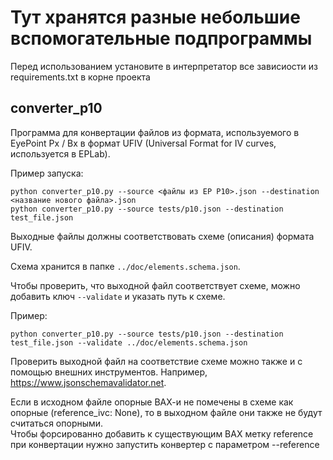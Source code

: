 # Тут хранятся разные небольшие вспомогательные подпрограммы

Перед использованием установите в интерпретатор все зависиости из requirements.txt в корне проекта

## converter_p10

Программа для конвертации файлов из формата, используемого в EyePoint Px / Bx в формат UFIV (Universal Format for IV curves, используется в EPLab).

Пример запуска:

```
python converter_p10.py --source <файлы из EP P10>.json --destination <название нового файла>.json
python converter_p10.py --source tests/p10.json --destination test_file.json
```

Выходные файлы должны соответствовать схеме (описания)  формата UFIV.

Схема хранится в папке `../doc/elements.schema.json`.

Чтобы проверить, что выходной файл соответствует схеме, можно добавить ключ `--validate` и указать путь к схеме.

Пример:

```
python converter_p10.py --source tests/p10.json --destination test_file.json --validate ../doc/elements.schema.json
```

Проверить выходной файл на соответствие схеме можно также и с помощью внешних инструментов. Например, https://www.jsonschemavalidator.net.

Если в исходном файле опорные ВАХ-и не помечены в схеме как опорные (reference_ivc: None), то 
в выходном файле они также не будут считаться опорными.  
Чтобы форсированно добавить к существующим ВАХ метку reference при конвертации нужно запустить конвертер с 
параметром --reference